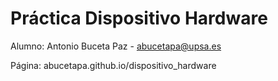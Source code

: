 # Práctica Dispositivo Hardware

 Alumno: Antonio Buceta Paz - abucetapa@upsa.es
 
 Página: abucetapa.github.io/dispositivo_hardware
